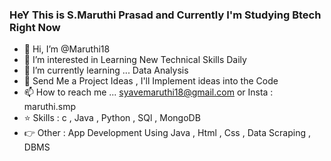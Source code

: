 ### HeY This is S.Maruthi Prasad and Currently I'm Studying Btech Right Now
- 👋 Hi, I’m @Maruthi18
- 👀 I’m interested in Learning New Technical Skills Daily
- 🌱 I’m currently learning ... Data Analysis
- 💞️ Send Me a Project Ideas , I'll Implement ideas into the Code
- 📫 How to reach me ... syavemaruthi18@gmail.com or Insta : maruthi.smp
- ⭐ Skills : c , Java , Python , SQl , MongoDB 
- 👉 Other : App Development Using Java , Html , Css , Data Scraping , DBMS

<!---
Maruthi18/Maruthi18 is a ✨ special ✨ repository because its `README.md` (this file) appears on your GitHub profile.
You can click the Preview link to take a look at your changes.
--->
